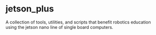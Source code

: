 # jetson_plus
A collection of tools, utilities, and scripts that benefit robotics education using the jetson nano line of single board computers.
